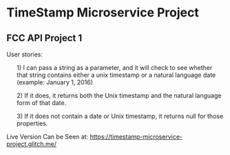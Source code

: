 # TimeStamp Microservice Project
## FCC API Project 1

User stories:
           <ul>1) I can pass a string as a parameter, and it will check to see whether that string 
                contains either a unix timestamp or a natural language date (example: January 1, 2016)</ul>
           <ul>2) If it does, it returns both the Unix timestamp and the natural language form of that date.</ul>
           <ul>3) If it does not contain a date or Unix timestamp, it returns null for those properties.</ul>
           
Live Version Can be Seen at: https://timestamp-microservice-project.glitch.me/
